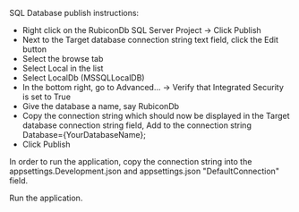 SQL Database publish instructions:

- Right click on the RubiconDb SQL Server Project -> Click Publish
- Next to the Target database connection string text field, click the Edit button
- Select the browse tab
- Select Local in the list 
- Select LocalDb (MSSQLLocalDB)
- In the bottom right, go to Advanced... -> Verify that Integrated Security is set to True
- Give the database a name, say RubiconDb
- Copy the connection string which should now be displayed in the Target database connection string field, Add to the connection string Database={YourDatabaseName};
- Click Publish


In order to run the application, copy the connection string into the appsettings.Development.json and appsettings.json "DefaultConnection" field.

Run the application.
